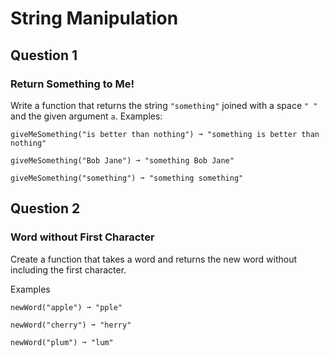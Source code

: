 
# String Manipulation
## Question 1
### Return Something to Me!
Write a function that returns the string `"something"` joined with a space `" "` and the given argument `a`.
Examples:
```
giveMeSomething("is better than nothing") ➞ "something is better than nothing"

giveMeSomething("Bob Jane") ➞ "something Bob Jane"

giveMeSomething("something") ➞ "something something"
```

## Question 2
### Word without First Character
Create a function that takes a word and returns the new word without including the first character.

Examples
```
newWord("apple") ➞ "pple"

newWord("cherry") ➞ "herry"

newWord("plum") ➞ "lum"
```
